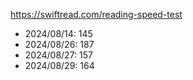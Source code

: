 https://swiftread.com/reading-speed-test

* 2024/08/14: 145
* 2024/08/26: 187
* 2024/08/27: 157
* 2024/08/29: 164